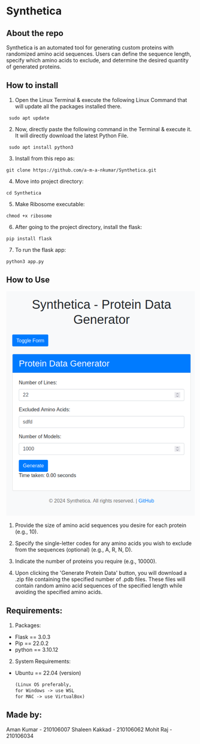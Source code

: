 # Synthetica

## About the repo
Synthetica is an automated tool for generating custom proteins with randomized amino acid sequences. Users can define the sequence length, specify which amino acids to exclude, and determine the desired quantity of generated proteins.

## How to install
1. Open the Linux Terminal & execute the following Linux Command that will update all the packages installed there.
```
 sudo apt update 
```
2. Now, directly paste the following command in the Terminal & execute it. It will directly download the latest Python File.

```
 sudo apt install python3
```
3.  Install from this repo as:

```
git clone https://github.com/a-m-a-nkumar/Synthetica.git 
```
4.  Move into project directory:

```
cd Synthetica
```
5.  Make Ribosome executable:

```
chmod +x ribosome
```

6.  After going to the project directory, install the flask:

```
pip install flask
```
7.  To run the flask app:

```
python3 app.py
```
## How to Use

![Website-image](./image-website.png)

1) Provide the size of amino acid sequences you desire for each protein (e.g., 10).

2) Specify the single-letter codes for any amino acids you wish to exclude from the sequences (optional) (e.g., A, R, N, D).

3) Indicate the number of proteins you require (e.g., 10000).

4) Upon clicking the 'Generate Protein Data' button, you will download a .zip file containing the specified number of .pdb files. These files will contain random amino acid sequences of the specified length while avoiding the specified amino acids.



## Requirements:

1.  Packages:
* Flask == 3.0.3
* Pip == 22.0.2
* python == 3.10.12

2.  System Requirements:
* Ubuntu == 22.04 (version)
  
  ```
  (Linux OS preferably,  
  for Windows -> use WSL
  for MAC -> use VirtualBox)
  ```
## Made by:
Aman Kumar - 210106007
Shaleen Kakkad - 210106062
Mohit Raj - 210106034

